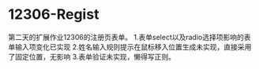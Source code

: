 # 12306-Regist
第二天的扩展作业12306的注册页表单。
1.表单select以及radio选择项影响的表单输入项变化已实现
2.姓名输入规则提示在鼠标移入位置生成未实现，直接采用了固定位置，无影响
3.表单验证未实现，懒得写正则。

